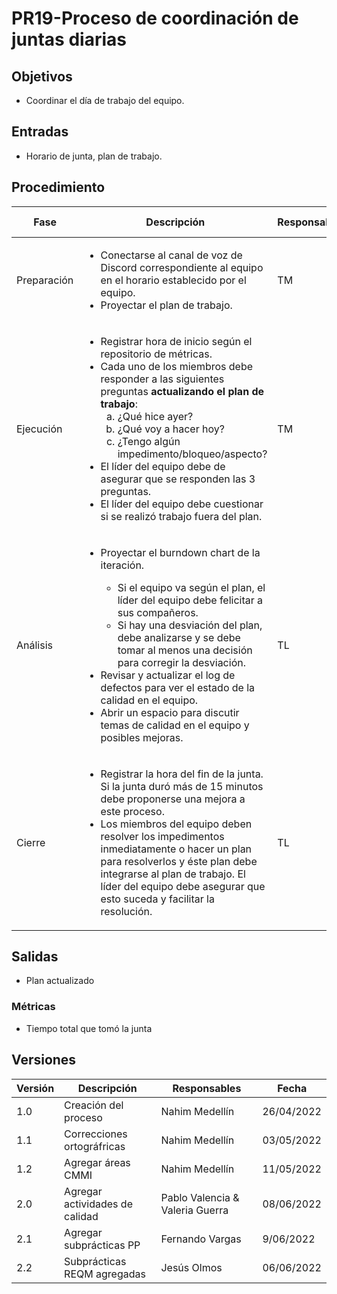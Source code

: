 # PR19-Proceso de coordinación de juntas diarias

## Objetivos
- Coordinar el día de trabajo del equipo.


## Entradas
- Horario de junta, plan de trabajo.

## Procedimiento
<table>
    <thead>
        <th>Fase</th>
        <th>Descripción</th>
        <th>Responsables</th>
        <th>Áreas CMMI</th>
    </thead>

<tbody>
    <tr>
      <td>Preparación</td>
      <td>
        <ul>
        <li>
            Conectarse al canal de voz de Discord correspondiente al equipo en el horario establecido por el equipo.
            </li>
            <li>
            Proyectar el plan de trabajo.
            </li>
        </ul>
      </td>
      <td>TM</td>
      <td>
        PP 2.7, 3.1
      </td>
    </tr>
    <tr>
      <td>Ejecución</td>
      <td>
        <ul>
        <li>Registrar hora de inicio según el repositorio de métricas.</li>
        <li>Cada uno de los miembros debe responder a las siguientes preguntas <b>actualizando el plan de trabajo</b>:
            <ol type="a">
                <li>¿Qué hice ayer?</li>
                <li>¿Qué voy a hacer hoy?</li>
                <li>¿Tengo algún impedimento/bloqueo/aspecto?</li>
            </ol></li>
            <li>El líder del equipo debe de asegurar que se responden las 3 preguntas.</li>
            <li>El líder del equipo debe cuestionar si se realizó trabajo fuera del plan.</li>
        </ul>
      </td>
      <td>TM</td>
      <td>
        PP 2.1, 2.6
        M&A 2.1, 2.3
        REQM 1.2, 1.4, 1.5
      </td>
    </tr>
    <tr>
      <td>Análisis</td>
      <td>
      <ul>
        <li>Proyectar el burndown chart de la iteración.</li>
        <ul>
        <li>Si el equipo va según el plan, el líder del equipo debe felicitar a sus compañeros.</li>
        <li>Si hay una desviación del plan, debe analizarse y se debe tomar al menos una decisión para corregir la desviación.</li>
        </ul>
         <li>
           Revisar y actualizar el log de defectos para ver el estado de la calidad en el equipo.
         </li>
          <li>
           Abrir un espacio para discutir temas de calidad en el equipo y posibles mejoras.
         </li>
      </ul>
      </td>
      <td>TL</td>
      <td>
        PPQA 1.1, 2.1, 2.2
        PP 2.2, 2.6, 3.1
        REQM 1.2, 1.4, 1.5
      </td>
    </tr>
       <tr>
      <td>Cierre</td>
      <td>
      <ul>
        <li>Registrar la hora del fin de la junta. Si la junta duró más de 15 minutos debe proponerse una mejora a este proceso.</li>
        <li>Los miembros del equipo deben resolver los impedimentos inmediatamente o hacer un plan para resolverlos y éste plan debe integrarse al plan de trabajo. El líder del equipo debe asegurar que esto suceda y facilitar la resolución.</li>
      </ul>
      </td>
      <td>TL</td>
      <td>
        PP 2.7
        M&A 2.2
      </td>
    </tr>
  </tbody>
</table>

## Salidas
- Plan actualizado


### Métricas
- Tiempo total que tomó la junta



## Versiones
| Versión | Descripción                | Responsables        | Fecha      |
| ------- | -------------------------- | ------------------- | ---------- |
| 1.0     | Creación del proceso       | Nahim Medellín      | 26/04/2022   |
| 1.1     | Correcciones ortográfricas | Nahim Medellín      | 03/05/2022   |
| 1.2     | Agregar áreas CMMI         | Nahim Medellín      | 11/05/2022   |
| 2.0     | Agregar actividades de calidad | Pablo Valencia & Valeria Guerra | 08/06/2022 |
| 2.1     | Agregar subprácticas PP         | Fernando Vargas      | 9/06/2022   |
| 2.2     | Subprácticas REQM agregadas | Jesús Olmos | 06/06/2022 |

